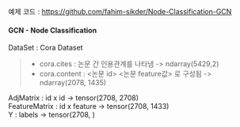 예제 코드 : https://github.com/fahim-sikder/Node-Classification-GCN

#### GCN - Node Classification

DataSet : Cora Dataset
> - cora.cites : 논문 간 인용관계를 나타냄 -> ndarray(5429,2)
> - cora.content : <논문 id> <논문 feature값> <label> 로 구성됨 -> ndarray(2078, 1435)
  
AdjMatrix : id x id             -> tensor(2708, 2708)  
FeatureMatrix : id x feature    -> tensor(2708, 1433)  
Y : labels                      -> tensor(2708, )  


